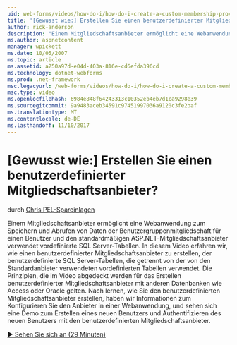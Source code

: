 ```yaml
---
uid: web-forms/videos/how-do-i/how-do-i-create-a-custom-membership-provider
title: '[Gewusst wie:] Erstellen Sie einen benutzerdefinierter Mitgliedschaftsanbieter? | Microsoft-Dokumentation'
author: rick-anderson
description: "Einem Mitgliedschaftsanbieter ermöglicht eine Webanwendung zum Speichern und Abrufen von Daten der Benutzergruppenmitgliedschaft für einen Benutzer, und der standardmäßigen ASP.NET-Mitgliedschaftsanbieter verwendet vorab definieren..."
ms.author: aspnetcontent
manager: wpickett
ms.date: 10/05/2007
ms.topic: article
ms.assetid: a250a97d-e04d-403a-816e-cd6efda396cd
ms.technology: dotnet-webforms
ms.prod: .net-framework
msc.legacyurl: /web-forms/videos/how-do-i/how-do-i-create-a-custom-membership-provider
msc.type: video
ms.openlocfilehash: 6984e848f64243313c10352eb4eb7d1ca9298e39
ms.sourcegitcommit: 9a9483aceb34591c97451997036a9120c3fe2baf
ms.translationtype: MT
ms.contentlocale: de-DE
ms.lasthandoff: 11/10/2017
---
```

<a name="how-do-i-create-a-custom-membership-provider"></a>[Gewusst wie:] Erstellen Sie einen benutzerdefinierter Mitgliedschaftsanbieter?
====================
durch [Chris PEL-Spareinlagen](https://twitter.com/chrispels)

Einem Mitgliedschaftsanbieter ermöglicht eine Webanwendung zum Speichern und Abrufen von Daten der Benutzergruppenmitgliedschaft für einen Benutzer und den standardmäßigen ASP.NET-Mitgliedschaftsanbieter verwendet vordefinierte SQL Server-Tabellen. In diesem Video erfahren wir, wie einen benutzerdefinierter Mitgliedschaftsanbieter zu erstellen, der benutzerdefinierte SQL Server-Tabellen, die getrennt von der von den Standardanbieter verwendeten vordefinierten Tabellen verwendet. Die Prinzipien, die im Video abgedeckt werden für das Erstellen benutzerdefinierter Mitgliedschaftsanbieter mit anderen Datenbanken wie Access oder Oracle gelten. Nach lernen, wie Sie den benutzerdefinierten Mitgliedschaftsanbieter erstellen, haben wir Informationen zum Konfigurieren Sie den Anbieter in einer Webanwendung, und sehen sich eine Demo zum Erstellen eines neuen Benutzers und Authentifizieren des neuen Benutzers mit den benutzerdefinierten Mitgliedschaftsanbieter.

[&#9654; Sehen Sie sich an (29 Minuten)](https://channel9.msdn.com/Blogs/ASP-NET-Site-Videos/how-do-i-create-a-custom-membership-provider)
